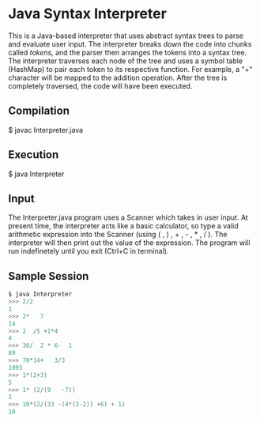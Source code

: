 # Java Syntax Interpreter
This is a Java-based interpreter that uses abstract syntax trees to parse and evaluate user input. The interpreter breaks down the code into chunks called *tokens,* and the parser then arranges the tokens into a syntax tree. The interpreter traverses each node of the tree and uses a symbol table (HashMap) to pair each token to its respective function. For example, a "+" character will be mapped to the addition operation. After the tree is completely traversed, the code will have been executed.

## Compilation
$ javac Interpreter.java
## Execution
$ java Interpreter

## Input
The Interpreter.java program uses a Scanner which takes in user input. At present time, the interpreter acts like a basic calculator, so type a valid arithmetic expression into the Scanner (using ( , ) , + , - , * , / ). The interpreter will then print out the value of the expression. The program will run indefinetely until you exit (Ctrl+C in terminal).

## Sample Session
```java
$ java Interpreter
>>> 2/2
1
>>> 2*   7
14
>>> 2  /5 +1*4
4
>>> 30/  2 * 6-  1
89
>>> 78*14+   3/3
1093
>>> 1*(2+3)
5
>>> 1* (2/(9   -7))
1
>>> 10*(2/(33 -(4*(2-2)) +6) + 1)
10
```